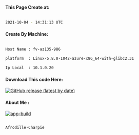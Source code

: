 
   
#### This Page Create at:

```bash

2021-10-04 - 14:31:13 UTC

```

#### Create By Machine:

```bash

Host Name : fv-az135-986

platform  : Linux-5.8.0-1042-azure-x86_64-with-glibc2.31

Ip Local  : 10.1.0.20

```
#### Download This code Here:

[![GitHub release (latest by date)](https://img.shields.io/github/v/release/Afrodille-Charpie/App-Build-1?style=for-the-badge&label=Download)](https://github.com/Afrodille-Charpie/App-Build-1/releases) 

</p> 

#### About Me :

[![app-build](https://github.com/Afrodille-Charpie/App-Build-1/actions/workflows/app-build.yml/badge.svg)](https://github.com/Afrodille-Charpie/App-Build-1/actions/workflows/app-build.yml)

```bash

Afrodille-Charpie

```

